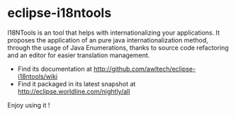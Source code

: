 eclipse-i18ntools
=================

I18NTools is an tool that helps with internationalizing your applications. It proposes the application of an pure java internationalization method, through the usage of Java Enumerations, thanks to source code refactoring and an editor for easier translation management.

- Find its documentation at http://github.com/awltech/eclipse-i18ntools/wiki
- Find it packaged in its latest snapshot at http://eclipse.worldline.com/nightly/all

Enjoy using it !

